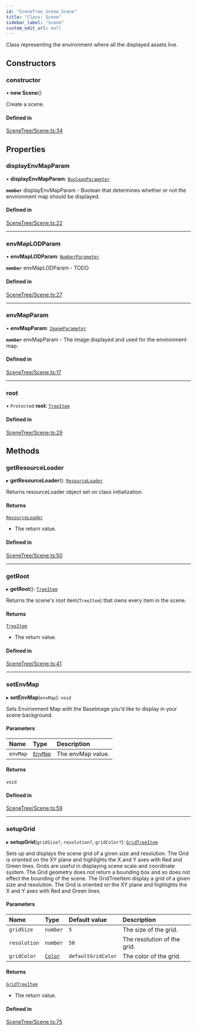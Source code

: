 ```yaml
---
id: "SceneTree_Scene.Scene"
title: "Class: Scene"
sidebar_label: "Scene"
custom_edit_url: null
---
```




Class representing the environment where all the displayed assets live.

## Constructors

### constructor

• **new Scene**()

Create a scene.

#### Defined in

[SceneTree/Scene.ts:34](https://github.com/ZeaInc/zea-engine/blob/cc691d16b/src/SceneTree/Scene.ts#L34)

## Properties

### displayEnvMapParam

• **displayEnvMapParam**: [`BooleanParameter`](Parameters/SceneTree_Parameters_BooleanParameter.BooleanParameter)

**`member`** displayEnvMapParam - Boolean that determines whether or not the environment map should be displayed.

#### Defined in

[SceneTree/Scene.ts:22](https://github.com/ZeaInc/zea-engine/blob/cc691d16b/src/SceneTree/Scene.ts#L22)

___

### envMapLODParam

• **envMapLODParam**: [`NumberParameter`](Parameters/SceneTree_Parameters_NumberParameter.NumberParameter)

**`member`** envMapLODParam - TODO

#### Defined in

[SceneTree/Scene.ts:27](https://github.com/ZeaInc/zea-engine/blob/cc691d16b/src/SceneTree/Scene.ts#L27)

___

### envMapParam

• **envMapParam**: [`ImageParameter`](Parameters/SceneTree_Parameters_ImageParameter.ImageParameter)

**`member`** envMapParam - The image displayed and used for the environment map.

#### Defined in

[SceneTree/Scene.ts:17](https://github.com/ZeaInc/zea-engine/blob/cc691d16b/src/SceneTree/Scene.ts#L17)

___

### root

• `Protected` **root**: [`TreeItem`](SceneTree_TreeItem.TreeItem)

#### Defined in

[SceneTree/Scene.ts:29](https://github.com/ZeaInc/zea-engine/blob/cc691d16b/src/SceneTree/Scene.ts#L29)

## Methods

### getResourceLoader

▸ **getResourceLoader**(): [`ResourceLoader`](SceneTree_resourceLoader.ResourceLoader)

Returns resourceLoader object set on class initialization.

#### Returns

[`ResourceLoader`](SceneTree_resourceLoader.ResourceLoader)

- The return value.

#### Defined in

[SceneTree/Scene.ts:50](https://github.com/ZeaInc/zea-engine/blob/cc691d16b/src/SceneTree/Scene.ts#L50)

___

### getRoot

▸ **getRoot**(): [`TreeItem`](SceneTree_TreeItem.TreeItem)

Returns the scene's root item(`TreeItem`) that owns every item in the scene.

#### Returns

[`TreeItem`](SceneTree_TreeItem.TreeItem)

- The return value.

#### Defined in

[SceneTree/Scene.ts:41](https://github.com/ZeaInc/zea-engine/blob/cc691d16b/src/SceneTree/Scene.ts#L41)

___

### setEnvMap

▸ **setEnvMap**(`envMap`): `void`

Sets Environment Map with the BaseImage you'd like to display in your scene background.

#### Parameters

| Name | Type | Description |
| :------ | :------ | :------ |
| `envMap` | [`EnvMap`](Images/SceneTree_Images_EnvMap.EnvMap) | The envMap value. |

#### Returns

`void`

#### Defined in

[SceneTree/Scene.ts:59](https://github.com/ZeaInc/zea-engine/blob/cc691d16b/src/SceneTree/Scene.ts#L59)

___

### setupGrid

▸ **setupGrid**(`gridSize?`, `resolution?`, `gridColor?`): [`GridTreeItem`](SceneTree_GridTreeItem.GridTreeItem)

Sets up and displays the scene grid of a given size and resolution. The Grid is oriented on the XY plane
and highlights the X and Y axes with Red and Green lines. Grids are useful in displaying scene scale and coordinate system.
The Grid geometry does not return a bounding box and so does not effect the bounding of the scene.
The GridTreeItem display a grid of a given size and resolution. The Grid is oriented on the XY plane
and highlights the X and Y axes with Red and Green lines.

#### Parameters

| Name | Type | Default value | Description |
| :------ | :------ | :------ | :------ |
| `gridSize` | `number` | `5` | The size of the grid. |
| `resolution` | `number` | `50` | The resolution of the grid. |
| `gridColor` | [`Color`](../Math/Math_Color.Color) | `defaultGridColor` | The color of the grid. |

#### Returns

[`GridTreeItem`](SceneTree_GridTreeItem.GridTreeItem)

- The return value.

#### Defined in

[SceneTree/Scene.ts:75](https://github.com/ZeaInc/zea-engine/blob/cc691d16b/src/SceneTree/Scene.ts#L75)

